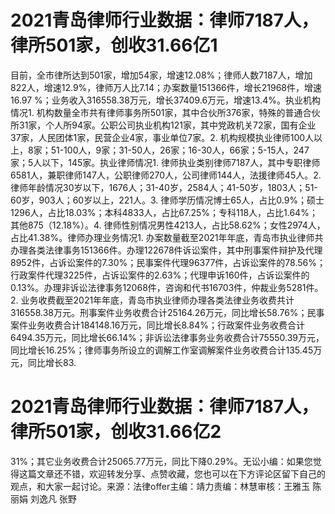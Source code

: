 # 2021青岛律师行业数据：律师7187人，律所501家，创收31.66亿1

目前，全市律所达到501家，增加54家，增速12.08%；律师人数7187人，增加822人，增速12.9%，律师万人比7.14；办案数量151366件，增长21968件，增速16.97 %；业务收入316558.38万元，增长37409.6万元，增速13.4%。执业机构情况1. 机构数量全市共有律师事务所501家，其中合伙所376家，特殊的普通合伙所31家，个人所94家。公职公司执业机构121家，其中党政机关72家，国有企业37家，人民团体1家，民营企业4家，事业单位7家。2. 机构规模执业律师100人以上，8家；51-100人，9家；31-50人，26家；16-30人，66家；5-15人，247家；5人以下，145家。执业律师情况1. 律师执业类别律师7187人，其中专职律师6581人，兼职律师147人，公职律师270人，公司律师144人，法援律师45人。2. 律师年龄情况30岁以下，1676人；31-40岁，2584人；41-50岁，1803人；51-60岁，903人；60岁以上，221人。3. 律师学历情况博士65人，占比0.9%；硕士1296人，占比18.03%；本科4833人，占比67.25%；专科118人，占比1.64%；其他875（12.18%）。4. 律师性别情况男性4213人，占比58.62%；女性2974人，占比41.38%。律师办理业务情况1. 办案数量截至2021年年底，青岛市执业律师共办理各类法律事务151366件。办理122678件诉讼案件，其中刑事案件辩护及代理8952件，占诉讼案件的7.30%；民事案件代理96377件，占诉讼案件的78.56%；行政案件代理3225件，占诉讼案件的2.63%；代理申诉160件，占诉讼案件的0.13%。办理非诉讼法律事务12068件，咨询和代书16703件，仲裁业务5281件。2. 业务收费截至2021年年底，青岛市执业律师办理各类法律业务收费共计316558.38万元。刑事案件业务收费合计25164.26万元，同比增长58.76%；民事案件业务收费合计184148.16万元，同比增长8.84%；行政案件业务收费合计6494.35万元，同比增长66.14%；非诉讼法律事务业务收费合计75550.39万元，同比增长16.25%；律师事务所设立的调解工作室调解案件业务收费合计135.45万元，同比增长83.

# 2021青岛律师行业数据：律师7187人，律所501家，创收31.66亿2

31%；其它业务收费合计25065.77万元，同比下降0.29%。无讼小编：如果您觉得这篇文章还不错，欢迎转发分享、点赞收藏，您也可以在下方评论区留下自己的观点，和大家一起讨论。来源：法律offer主编：靖力责编：林慧审核：王雅玉 陈丽娟 刘逸凡 张野

